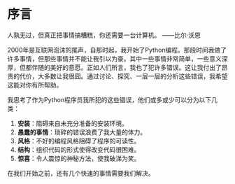 # 序言


人孰无过，但真正把事情搞糟糕，你还需要一台计算机。
——比尔·沃恩

2000年是互联网泡沫的尾声，自那时起，我开始了Python编程。那段时间我做了许多事情，但那些事情并不能让我引以为豪。其中一些事情非常简单，一些意义深厚，但都伴随的美好的意愿。正如人们所言，我也了犯许多错误。这让我付出了昂贵的代价，大多数让我很囧。通过讨论、探究、一层一层的分析这些错误，我希望这能对你有所帮助。


我思考了作为Python程序员我所犯的这些错误，他们或多或少可以分为以下几类：
1. **安装**：阻碍来自未充分准备的安装环境。
2. **愚蠢的事情**：琐碎的错误浪费了我大量的体力。
3. **风格**：不好的编程风格阻碍了程序的可读性。
4. **结构**：组织代码的形式使得改变代码很困难。
5. **惊喜**：令人震惊的神秘方法，使我破涕为笑。


在我们开始之前，还有几个快速的事情需要我们解决。